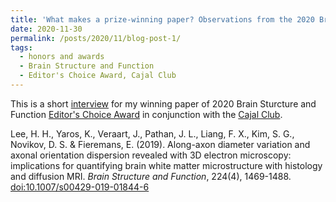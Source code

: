 ```yaml
---
title: 'What makes a prize-winning paper? Observations from the 2020 Brain Structure and Function Editors’ Choice Award'
date: 2020-11-30
permalink: /posts/2020/11/blog-post-1/
tags:
  - honors and awards
  - Brain Structure and Function
  - Editor's Choice Award, Cajal Club
---
```


This is a short [interview](https://blogs.biomedcentral.com/on-biology/2020/11/30/bsaf-editors-choice-award/) for my winning paper of 2020 Brain Sturcture and Function [Editor's Choice Award](https://www.springer.com/journal/429/updates/18076988) in conjunction with the [Cajal Club](https://cajalclub.org).

Lee, H. H., Yaros, K., Veraart, J., Pathan, J. L., Liang, F. X., Kim, S. G., Novikov, D. S. & Fieremans, E. (2019). Along-axon diameter variation and axonal orientation dispersion revealed with 3D electron microscopy: implications for quantifying brain white matter microstructure with histology and diffusion MRI. <i>Brain Structure and Function</i>, 224(4), 1469-1488. [doi:10.1007/s00429-019-01844-6](https://doi.org/10.1007/s00429-019-01844-6)
